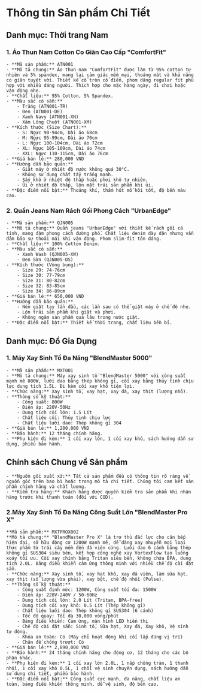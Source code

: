 # Thông tin Sản phẩm Chi Tiết

## Danh mục: Thời trang Nam

### 1. Áo Thun Nam Cotton Co Giãn Cao Cấp "ComfortFit"
    - **Mã sản phẩm:** ATN001
    - **Mô tả chung:** Áo thun nam "ComfortFit" được làm từ 95% cotton tự nhiên và 5% spandex, mang lại cảm giác mềm mại, thoáng mát và khả năng co giãn tuyệt vời. Thiết kế cổ tròn cổ điển, phom dáng regular fit phù hợp với nhiều dáng người. Thích hợp cho mặc hàng ngày, đi chơi hoặc vận động nhẹ.
    - **Chất liệu:** 95% Cotton, 5% Spandex.
    - **Màu sắc có sẵn:**
        - Trắng (ATN001-TR)
        - Đen (ATN001-DE)
        - Xanh Navy (ATN001-XN)
        - Xám Lông Chuột (ATN001-XM)
    - **Kích thước (Size Chart):**
        - S: Ngực 90-94cm, Dài áo 68cm
        - M: Ngực 95-99cm, Dài áo 70cm
        - L: Ngực 100-104cm, Dài áo 72cm
        - XL: Ngực 105-109cm, Dài áo 74cm
        - XXL: Ngực 110-115cm, Dài áo 76cm
    - **Giá bán lẻ:** 280,000 VND
    - **Hướng dẫn bảo quản:**
        - Giặt máy ở nhiệt độ nước không quá 30°C.
        - Không sử dụng chất tẩy trắng mạnh.
        - Sấy khô ở nhiệt độ thấp hoặc phơi khô tự nhiên.
        - Ủi ở nhiệt độ thấp, lộn mặt trái sản phẩm khi ủi.
    - **Đặc điểm nổi bật:** Thoáng khí, thấm hút mồ hôi tốt, độ bền màu cao.

### 2. Quần Jeans Nam Rách Gối Phong Cách "UrbanEdge"
    - **Mã sản phẩm:** QJN005
    - **Mô tả chung:** Quần jeans "UrbanEdge" với thiết kế rách gối cá tính, mang đậm phong cách đường phố. Chất liệu denim dày dặn nhưng vẫn đảm bảo sự thoải mái khi vận động. Phom slim-fit tôn dáng.
    - **Chất liệu:** 100% Cotton Denim.
    - **Màu sắc có sẵn:**
        - Xanh Wash (QJN005-XW)
        - Đen Sờn (QJN005-DS)
    - **Kích thước (Vòng bụng):**
        - Size 29: 74-76cm
        - Size 30: 77-79cm
        - Size 31: 80-82cm
        - Size 32: 83-85cm
        - Size 34: 86-89cm
    - **Giá bán lẻ:** 650,000 VND
    - **Hướng dẫn bảo quản:**
        - Nên giặt tay lần đầu, các lần sau có thể giặt máy ở chế độ nhẹ.
        - Lộn trái sản phẩm khi giặt và phơi.
        - Không ngâm sản phẩm quá lâu trong nước giặt.
    - **Đặc điểm nổi bật:** Thiết kế thời trang, chất liệu bền bỉ.

## Danh mục: Đồ Gia Dụng

### 1. Máy Xay Sinh Tố Đa Năng "BlendMaster 5000"
    - **Mã sản phẩm:** MXT001
    - **Mô tả chung:** Máy xay sinh tố "BlendMaster 5000" với công suất mạnh mẽ 800W, lưỡi dao bằng thép không gỉ, cối xay bằng thủy tinh chịu lực dung tích 1.5L. Đi kèm cối xay khô tiện lợi.
    - **Chức năng:** Xay sinh tố, xay hạt, xay đá, xay thịt (lượng nhỏ).
    - **Thông số kỹ thuật:**
        - Công suất: 800W
        - Điện áp: 220V-50Hz
        - Dung tích cối lớn: 1.5 Lít
        - Chất liệu cối: Thủy tinh chịu lực
        - Chất liệu lưỡi dao: Thép không gỉ 304
    - **Giá bán lẻ:** 1,200,000 VND
    - **Bảo hành:** 12 tháng chính hãng.
    - **Phụ kiện đi kèm:** 1 cối xay lớn, 1 cối xay khô, sách hướng dẫn sử dụng, phiếu bảo hành.

## Chính sách Chung về Sản phẩm
    - **Nguồn gốc xuất xứ:** Tất cả sản phẩm đều có thông tin rõ ràng về nguồn gốc trên bao bì hoặc trong mô tả chi tiết. Chúng tôi cam kết sản phẩm chính hãng và chất lượng.
    - **Kiểm tra hàng:** Khách hàng được quyền kiểm tra sản phẩm khi nhận hàng trước khi thanh toán (đối với COD).
### 2.Máy Xay Sinh Tố Đa Năng Công Suất Lớn "BlendMaster Pro X"
    **Mã sản phẩm:** MXTPROX002
    **Mô tả chung:** "BlendMaster Pro X" là trợ thủ đắc lực cho căn bếp hiện đại, sở hữu động cơ 1200W mạnh mẽ, dễ dàng xay nhuyễn mọi loại thực phẩm từ trái cây mềm đến đá viên cứng. Lưỡi dao 6 cánh bằng thép không gỉ SUS304 siêu bén, kết hợp công nghệ xay VortexFlow tạo luồng xoáy tối ưu. Cối xay chính bằng Tritan siêu bền, không chứa BPA, dung tích 2.0L. Bảng điều khiển cảm ứng thông minh với nhiều chế độ cài đặt sẵn.
    - **Chức năng:** Xay sinh tố, xay hạt khô, xay đá viên, làm sữa hạt, xay thịt (số lượng vừa phải), xay bột, chế độ nhồi (Pulse).
    - **Thông số kỹ thuật:**
        - Công suất định mức: 1200W, Công suất tối đa: 1500W
        - Điện áp: 220V-240V / 50-60Hz
        - Dung tích cối lớn: 2.0 Lít (Tritan, BPA-free)
        - Dung tích cối xay khô: 0.5 Lít (Thép không gỉ)
        - Chất liệu lưỡi dao: Thép không gỉ SUS304 (6 cánh)
        - Tốc độ quay: Tối đa 30,000 vòng/phút
        - Bảng điều khiển: Cảm ứng, màn hình LED hiển thị
        - Chế độ cài đặt sẵn: Sinh tố, Sữa hạt, Xay đá, Xay khô, Vệ sinh tự động.
        - Khóa an toàn: Có (Máy chỉ hoạt động khi cối lắp đúng vị trí)
        - Chân đế chống trượt: Có
    - **Giá bán lẻ:** 2,890,000 VND
    - **Bảo hành:** 24 tháng chính hãng cho động cơ, 12 tháng cho các bộ phận khác.
    - **Phụ kiện đi kèm:** 1 cối xay lớn 2.0L, 1 nắp chống tràn, 1 thanh nhồi, 1 cối xay khô 0.5L, 1 chổi vệ sinh chuyên dụng, sách hướng dẫn sử dụng chi tiết, phiếu bảo hành.
    - **Đặc điểm nổi bật:** Công suất cực mạnh, đa năng, chất liệu an toàn, bảng điều khiển thông minh, dễ vệ sinh, độ bền cao.